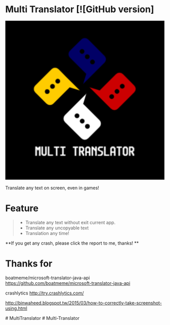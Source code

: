 
# Multi Translator [![GitHub version]
<img src="icon.png"></img>

Translate any text on screen, even in games!

# Feature
>- Translate any text without exit current app.
>- Translate any uncopyable text
>- Translation any time!

**If you get any crash, please click the report to me, thanks! **


# Thanks for
boatmeme/microsoft-translator-java-api
https://github.com/boatmeme/microsoft-translator-java-api

crashlytics
http://try.crashlytics.com/

http://binwaheed.blogspot.tw/2015/03/how-to-correctly-take-screenshot-using.html

#   M u l t i T r a n s l a t o r 
 
 #   M u l t i - T r a n s l a t o r 
 
 